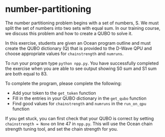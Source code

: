 # number-partitioning

The number partitioning problem begins with a set of numbers, S.  We must split
the set of numbers into two sets with equal sum.  In our training course, we
discuss this problem and how to create a QUBO to solve it.

In this exercise, students are given an Ocean program outline and must create
the QUBO dictionary (Q) that is provided to the D-Wave QPU and choose
appropriate values for `chainstrength` and `numruns`.

To run your program type `python npp.py`.  You have successfully completed the
exercise when you are able to see output showing S0 sum and S1 sum are both
equal to 83.

To complete the program, please complete the following:

- Add your token to the `get_token` function
- Fill in the entries in your QUBO dictionary in the `get_qubo` function
- Find good values for `chainstrength` and `numruns` in the `run_on_qpu`
   function

If you get stuck, you can first check that your QUBO is correct by setting
`chainstrength = None` on line 47 in `npp.py`.  This will use the Ocean chain
strength tuning tool, and set the chain strength for you.
